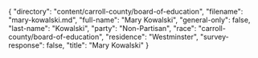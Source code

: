 {
  "directory": "content/carroll-county/board-of-education",
  "filename": "mary-kowalski.md",
  "full-name": "Mary Kowalski",
  "general-only": false,
  "last-name": "Kowalski",
  "party": "Non-Partisan",
  "race": "carroll-county/board-of-education",
  "residence": "Westminster",
  "survey-response": false,
  "title": "Mary Kowalski"
}
